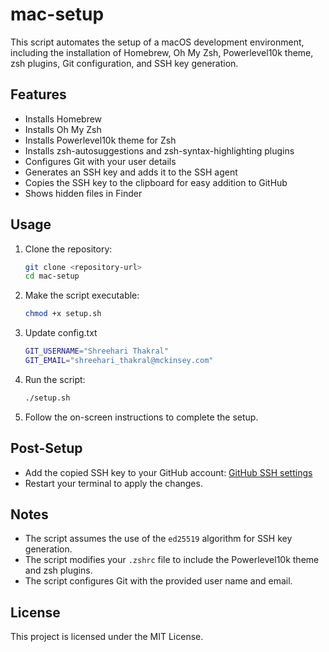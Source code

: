 # mac-setup

This script automates the setup of a macOS development environment, including the installation of Homebrew, Oh My Zsh, Powerlevel10k theme, zsh plugins, Git configuration, and SSH key generation.

## Features

- Installs Homebrew
- Installs Oh My Zsh
- Installs Powerlevel10k theme for Zsh
- Installs zsh-autosuggestions and zsh-syntax-highlighting plugins
- Configures Git with your user details
- Generates an SSH key and adds it to the SSH agent
- Copies the SSH key to the clipboard for easy addition to GitHub
- Shows hidden files in Finder

## Usage

1. Clone the repository:

   ```bash
   git clone <repository-url>
   cd mac-setup
   ```

2. Make the script executable:

   ```bash
   chmod +x setup.sh
   ```

3. Update config.txt

   ```bash
   GIT_USERNAME="Shreehari Thakral"
   GIT_EMAIL="shreehari_thakral@mckinsey.com"
   ```

4. Run the script:

   ```bash
   ./setup.sh
   ```

5. Follow the on-screen instructions to complete the setup.

## Post-Setup

- Add the copied SSH key to your GitHub account: [GitHub SSH settings](https://github.com/settings/keys)
- Restart your terminal to apply the changes.

## Notes

- The script assumes the use of the `ed25519` algorithm for SSH key generation.
- The script modifies your `.zshrc` file to include the Powerlevel10k theme and zsh plugins.
- The script configures Git with the provided user name and email.

## License

This project is licensed under the MIT License.
